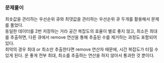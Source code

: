 ### 문제풀이
최솟값을 관리하는 우선순위 큐와 최댓값을 관리하는 우선순위 큐 두개를 활용해서 문제를 풀었다.  
동일한 데이터를 2번 저장하는 거라 공간 복잡도의 효율이 별로 좋지 않고, 최소든 최대를 추출하면, 다른 큐에서 remove 연산을 통해 추출된 수를 제거하는 과정도 포함되어 있다.  
최악의 경우 최대 or 최소만 추출한다면 remove 연산자 때문에, 시간 복잡도가 터질 수 있게 된다. 운 좋게 전부 최대, 최소를 추출하는 연산을 하지 않아서 통과한 것 뿐이다.